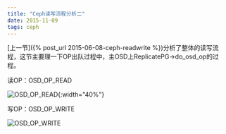 ```yaml
---
title: "Ceph读写流程分析二"
date: 2015-11-09
tags: ceph
---
```


[上一节]({% post_url 2015-06-08-ceph-readwrite %})分析了整体的读写流程，这节主要理一下OP出队过程中，主OSD上ReplicatePG->do_osd_op的过程。


读OP：OSD_OP_READ

![OSD_OP_READ](/images/2015-11-09-do_osd_op_read.png){:width="40%"}

写OP：OSD_OP_WRITE

![OSD_OP_WRITE](/images/2015-11-09-do_osd_op_write.png)